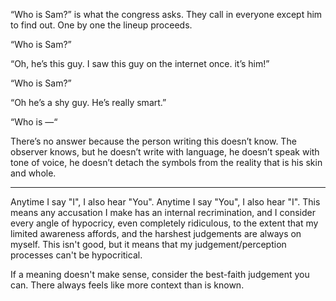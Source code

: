“Who is Sam?” is what the congress asks. They call in everyone except him to find out. One by one the lineup proceeds. 

“Who is Sam?”

“Oh, he’s this guy. I saw this guy on the internet once. it’s him!”

“Who is Sam?”

“Oh he’s a shy guy. He’s really smart.”

“Who is —“

There’s no answer because the person writing this doesn’t know. The observer knows, but he doesn’t write with language, he doesn’t speak with tone of voice, he doesn’t detach the symbols from the reality that is his skin and whole.

---

Anytime I say "I", I also hear "You". Anytime I say "You", I also hear "I". This means any accusation I make has an internal recrimination, and I consider every angle of hypocricy, even completely ridiculous, to the extent that my limited awareness affords, and the harshest judgements are always on myself. This isn't good, but it means that my judgement/perception processes can't be hypocritical.

If a meaning doesn't make sense, consider the best-faith judgement you can. There always feels like more context than is known.
